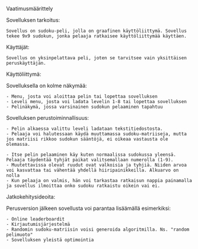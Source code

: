 Vaatimusmäärittely

Sovelluksen tarkoitus:

    Sovellus on sudoku-peli, jolla on graafinen käyttöliittymä. Sovellus tekee 9x9 sudokun, jonka pelaaja ratkaisee käyttöliittymää käyttäen.

Käyttäjät:

    Sovellus on yksinpelattava peli, joten se tarvitsee vain yksittäisen peruskäyttäjän.

Käyttöliittymä:

Sovelluksella on kolme näkymää:

    - Menu, josta voi aloittaa pelin tai lopettaa sovelluksen
    - Leveli menu, josta voi ladata levelin 1-8 tai lopettaa sovelluksen
    - Pelinäkymä, jossa varsinainen sudokun pelaaminen tapahtuu

Sovelluksen perustoiminnallisuus:
    
    - Pelin alkaessa valittu leveli ladataan tekstitiedostosta.
    - Pelaaja voi halutessaan käydä muuttamassa sudoku-matriiseja, mutta jos matriisi rikkoo sudokun sääntöjä, ei oikeaa vastausta ole olemassa.
    
    - Itse pelin pelaaminen käy kuten normaalissa sudokussa yleensä. Pelaaja täydentää tyhjät paikat valitsemallaan numerolla (1-9).
    - Muutettavissa olevat ruudut ovat valkoisia ja tyhjiä. Niiden arvoa voi kasvattaa tai vähentää yhdellä hiiripainikkeilla. Alkuarvo on nolla
    - Kun pelaaja on valmis, hän voi tarkastaa ratkaisun nappia painamalla ja sovellus ilmoittaa onko sudoku ratkaistu oikein vai ei.
    
Jatkokehitysideoita:

Perusversion jälkeen sovellusta voi parantaa lisäämällä esimerkiksi:

    - Online leaderboardit
    - Kirjautumisjärjestelmä
    - Randomin sudoku-matriisin voisi generoida algoritmilla. Ns. "random pelimuoto"
    - Sovelluksen yleistä optimointia
    
